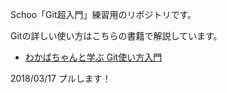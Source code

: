 Schoo「Git超入門」練習用のリポジトリです。

Gitの詳しい使い方はこちらの書籍で解説しています。
- [わかばちゃんと学ぶ Git使い方入門](https://www.amazon.co.jp/dp/B071D4D6XX/)

2018/03/17 プルします！
